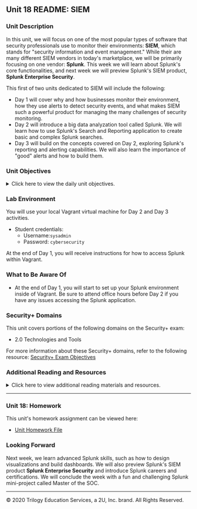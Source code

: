 ## Unit 18 README: SIEM

### Unit Description

In this unit, we will focus on one of the most popular types of software that security professionals use to monitor their environments: **SIEM**, which stands for "security information and event management." While their are many different SIEM vendors in today's marketplace, we will be primarily focusing on one vendor: **Splunk**.  This week we will learn about Splunk's core functionalities, and next week we will preview Splunk's SIEM product, **Splunk Enterprise Security**.


This first of two units dedicated to SIEM will include the following:
  - Day 1 will cover why and how businesses monitor their environment, how they use alerts to detect security events, and what makes SIEM such a powerful product for managing the many challenges of security monitoring.
  - Day 2 will introduce a big data analyzation tool called Splunk.  We will learn how to use Splunk's Search and Reporting application to create basic and complex Splunk searches.
  - Day 3 will build on the concepts covered on Day 2, exploring Splunk's reporting and alerting capabilities.  We will also learn the importance of "good" alerts and how to build them.

### Unit Objectives 

<details>
    <summary>Click here to view the daily unit objectives.</summary>

  <br>

- **Day 1:** Intro to SIEM
  - Analyze logs and determine the types of data they contain, as well as the types of security events they can help identify.
  
  - Isolate, identify, and correlate fields across raw log files.
  
  - Design a correlation rule that triggers a notification when an event occurs.
  
  - Make informed decisions about which SIEM vendor is best for an organization.
  
- **Day 2:** Splunk Searches
  - Explore and select Splunk add-ons and apps based on project needs.
  
  - Upload logs into a Splunk repository.
  
  - Write complex SPL queries to analyze specific security situations.
  
- **Day 3:** Splunk Reports and Alerts

  - Use SPL commands `stat` and `eval` to create new fields in Splunk.

  - Schedule statistical reports in Splunk.

  - Determine baselines of normal activity in order to trigger alerts.

  - Design and schedule alerts to notify if an attack is occurring.

</details>


### Lab Environment

You will use your local Vagrant virtual machine for Day 2 and Day 3 activities. 

 - Student credentials:
    - Username:`sysadmin`
    - Password: `cybersecurity`
    

At the end of Day 1, you will receive instructions for how to access Splunk within Vagrant.

### What to Be Aware Of

- At the end of Day 1, you will start to set up your Splunk environment inside of Vagrant. Be sure to attend office hours before Day 2 if you have any issues accessing the Splunk application.


### Security+ Domains

This unit covers portions of the following domains on the Security+ exam:

- 2.0 Technologies and Tools

For more information about these Security+ domains, refer to the following resource: [Security+ Exam Objectives](https://www.comptia.jp/pdf/Security%2B%20SY0-501%20Exam%20Objectives.pdf)


### Additional Reading and Resources

<details> 
<summary> Click here to view additional reading materials and resources. </summary>
</br>

These are provided as optional, recommended resources to supplement the concepts covered in this unit.


- **Day 1 Resources**

  - [DNS Stuff: 10 Log Sources You Should Monitor](https://www.dnsstuff.com/top-10-log-sources-you-should-monitor)
  - [DNS Stuff: 10 Best SIEM Tools in 2020](https://www.dnsstuff.com/siem-tools)


- **Day 2 Resources**

  - [Splunk: Search Cheat Sheet](https://www.splunk.com/pdfs/solution-guides/splunk-quick-reference-guide.pdf)


- **Day 3 Resources**

  - [Atlassian: Alert Fatigue](https://www.atlassian.com/incident-management/on-call/alert-fatigue)



</details>

---

### Unit 18: Homework

This unit's homework assignment can be viewed here: 

- [Unit Homework File](https://github.com/coding-boot-camp/cybersecurity-v2/tree/Unit-18-Readme/2-Homework/18-SIEMs)

### Looking Forward 

Next week, we learn advanced Splunk skills, such as how to design visualizations and build dashboards. We will also preview Splunk's  SIEM product **Splunk Enterprise Security** and introduce Splunk careers and certifications.  We will conclude the week with a fun and challenging Splunk mini-project called Master of the SOC.

---


© 2020 Trilogy Education Services, a 2U, Inc. brand. All Rights Reserved.    
